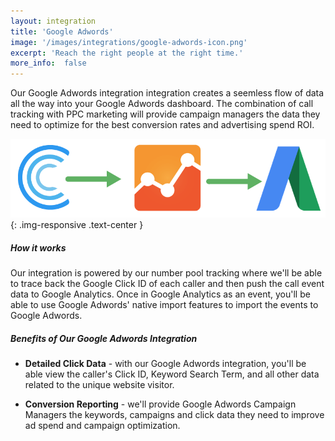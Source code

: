 ```yaml
---
layout: integration
title: 'Google Adwords'
image: '/images/integrations/google-adwords-icon.png'
excerpt: 'Reach the right people at the right time.'
more_info:  false
---
```

Our Google Adwords integration integration creates a seemless flow of data all the way into your Google Adwords dashboard. The combination of call tracking with PPC marketing will provide campaign managers the data they need to optimize for the best conversion rates and advertising spend ROI.

![google adwords integration](/images/integrations/mockups/google-adwords-integration-flow.png){: .img-responsive .text-center }

##### How it works

Our integration is powered by our number pool tracking where we'll be able to trace back the Google Click ID of each caller and then push the call event data to Google Analytics. Once in Google Analytics as an event, you'll be able to use Google Adwords' native import features to import the events to Google Adwords.


##### Benefits of Our Google Adwords Integration
* **Detailed Click Data** - with our Google Adwords integration, you'll be able view the caller's Click ID, Keyword Search Term, and all other data related to the unique website visitor.

* **Conversion Reporting** - we'll provide Google Adwords Campaign Managers the keywords, campaigns and click data they need to improve ad spend and campaign optimization.




